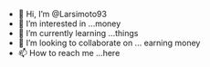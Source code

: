 - 👋 Hi, I’m @Larsimoto93
- 👀 I’m interested in ...money
- 🌱 I’m currently learning ...things
- 💞️ I’m looking to collaborate on ... earning money
- 📫 How to reach me ...here

<!---
Larsimoto93/Larsimoto93 is a ✨ special ✨ repository because its `README.md` (this file) appears on your GitHub profile.
You can click the Preview link to take a look at your changes.
--->
